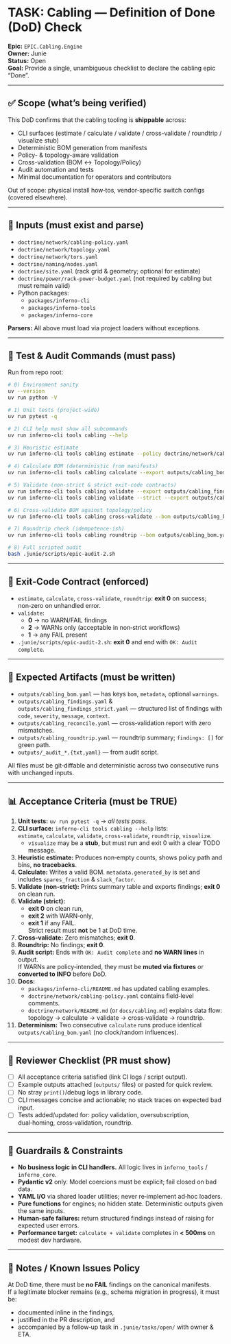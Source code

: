 

# TASK: Cabling — Definition of Done (DoD) Check

**Epic:** `EPIC.Cabling.Engine`  
**Owner:** Junie  
**Status:** Open  
**Goal:** Provide a single, unambiguous checklist to declare the cabling epic “Done”.

---

## ✅ Scope (what’s being verified)

This DoD confirms that the cabling tooling is **shippable** across:
- CLI surfaces (estimate / calculate / validate / cross-validate / roundtrip / visualize stub)
- Deterministic BOM generation from manifests
- Policy- & topology-aware validation
- Cross-validation (BOM ↔ Topology/Policy)
- Audit automation and tests
- Minimal documentation for operators and contributors

Out of scope: physical install how‑tos, vendor‑specific switch configs (covered elsewhere).

---

## 📂 Inputs (must exist and parse)

- `doctrine/network/cabling-policy.yaml`
- `doctrine/network/topology.yaml`
- `doctrine/network/tors.yaml`
- `doctrine/naming/nodes.yaml`
- `doctrine/site.yaml` (rack grid & geometry; optional for estimate)
- `doctrine/power/rack-power-budget.yaml` (not required by cabling but must remain valid)
- Python packages:
  - `packages/inferno-cli`
  - `packages/inferno-tools`
  - `packages/inferno-core`

**Parsers:** All above must load via project loaders without exceptions.

---

## 🧪 Test & Audit Commands (must pass)

Run from repo root:

```bash
# 0) Environment sanity
uv --version
uv run python -V

# 1) Unit tests (project-wide)
uv run pytest -q

# 2) CLI help must show all subcommands
uv run inferno-cli tools cabling --help

# 3) Heuristic estimate
uv run inferno-cli tools cabling estimate --policy doctrine/network/cabling-policy.yaml

# 4) Calculate BOM (deterministic from manifests)
uv run inferno-cli tools cabling calculate --export outputs/cabling_bom.yaml --format yaml

# 5) Validate (non-strict & strict exit-code contracts)
uv run inferno-cli tools cabling validate --export outputs/cabling_findings.yaml
uv run inferno-cli tools cabling validate --strict --export outputs/cabling_findings_strict.yaml

# 6) Cross-validate BOM against topology/policy
uv run inferno-cli tools cabling cross-validate --bom outputs/cabling_bom.yaml --export outputs/cabling_reconcile.yaml

# 7) Roundtrip check (idempotence-ish)
uv run inferno-cli tools cabling roundtrip --bom outputs/cabling_bom.yaml --export outputs/cabling_roundtrip.yaml

# 8) Full scripted audit
bash .junie/scripts/epic-audit-2.sh
```

---

## 🔔 Exit‑Code Contract (enforced)

- `estimate`, `calculate`, `cross-validate`, `roundtrip`: **exit 0** on success; non‑zero on unhandled error.
- `validate`:
  - **0** → no WARN/FAIL findings
  - **2** → WARNs only (acceptable in non‑strict workflows)
  - **1** → any FAIL present
- `.junie/scripts/epic-audit-2.sh`: **exit 0** and end with `OK: Audit complete`.

---

## 📄 Expected Artifacts (must be written)

- `outputs/cabling_bom.yaml` — has keys `bom`, `metadata`, optional `warnings`.
- `outputs/cabling_findings.yaml` & `outputs/cabling_findings_strict.yaml` — structured list of findings with `code`, `severity`, `message`, `context`.
- `outputs/cabling_reconcile.yaml` — cross‑validation report with zero mismatches.
- `outputs/cabling_roundtrip.yaml` — roundtrip summary; `findings: []` for green path.
- `outputs/_audit_*.{txt,yaml}` — from audit script.

All files must be git‑diffable and deterministic across two consecutive runs with unchanged inputs.

---

## 📊 Acceptance Criteria (must be TRUE)

1. **Unit tests:** `uv run pytest -q` → *all tests pass*.  
2. **CLI surface:** `inferno-cli tools cabling --help` lists:  
   `estimate`, `calculate`, `validate`, `cross-validate`, `roundtrip`, `visualize`.  
   - `visualize` may be a **stub**, but must run and exit 0 with a clear TODO message.
3. **Heuristic estimate:** Produces non‑empty counts, shows policy path and bins, **no tracebacks**.
4. **Calculate:** Writes a valid BOM. `metadata.generated_by` is set and includes `spares_fraction` & `slack_factor`.
5. **Validate (non‑strict):** Prints summary table and exports findings; **exit 0** on clean run.
6. **Validate (strict):**  
   - **exit 0** on clean run,  
   - **exit 2** with WARN‑only,  
   - **exit 1** if any FAIL.  
   Strict result must **not** be 1 at DoD time.
7. **Cross‑validate:** Zero mismatches; **exit 0**.
8. **Roundtrip:** No findings; **exit 0**.
9. **Audit script:** Ends with `OK: Audit complete` and **no WARN lines** in output.  
   If WARNs are policy‑intended, they must be **muted via fixtures** or **converted to INFO** before DoD.
10. **Docs:**  
    - `packages/inferno-cli/README.md` has updated cabling examples.  
    - `doctrine/network/cabling-policy.yaml` contains field‑level comments.  
    - `doctrine/network/README.md` (or `docs/cabling.md`) explains data flow: topology → calculate → validate → cross‑validate → roundtrip.
11. **Determinism:** Two consecutive `calculate` runs produce identical `outputs/cabling_bom.yaml` (no clock/random influences).

---

## 🧭 Reviewer Checklist (PR must show)

- [ ] All acceptance criteria satisfied (link CI logs / script output).
- [ ] Example outputs attached (`outputs/` files) or pasted for quick review.
- [ ] No stray `print()`/debug logs in library code.
- [ ] CLI messages concise and actionable; no stack traces on expected bad input.
- [ ] Tests added/updated for: policy validation, oversubscription, dual‑homing, cross‑validation, roundtrip.

---

## 🚧 Guardrails & Constraints

- **No business logic in CLI handlers.** All logic lives in `inferno_tools` / `inferno_core`.
- **Pydantic v2** only. Model coercions must be explicit; fail closed on bad data.
- **YAML I/O** via shared loader utilities; never re‑implement ad‑hoc loaders.
- **Pure functions** for engines; no hidden state. Deterministic outputs given the same inputs.
- **Human‑safe failures:** return structured findings instead of raising for expected user errors.
- **Performance target:** `calculate + validate` completes in **< 500ms** on modest dev hardware.

---

## 📝 Notes / Known Issues Policy

At DoD time, there must be **no FAIL** findings on the canonical manifests.  
If a legitimate blocker remains (e.g., schema migration in progress), it must be:
- documented inline in the findings,  
- justified in the PR description, and  
- accompanied by a follow‑up task in `.junie/tasks/open/` with owner & ETA.